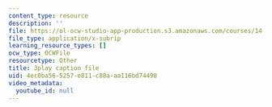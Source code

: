 ```yaml
---
content_type: resource
description: ''
file: https://ol-ocw-studio-app-production.s3.amazonaws.com/courses/14-01sc-principles-of-microeconomics-fall-2011/4ec0ba565257e811c88aaa116bd74490_1dL8mTyyjRM.srt
file_type: application/x-subrip
learning_resource_types: []
ocw_type: OCWFile
resourcetype: Other
title: 3play caption file
uid: 4ec0ba56-5257-e811-c88a-aa116bd74490
video_metadata:
  youtube_id: null
---
```

